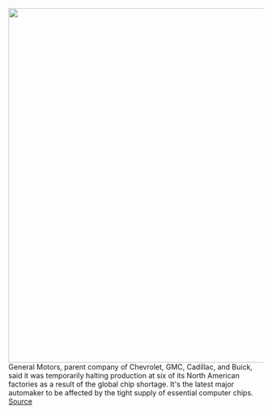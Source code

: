 <img src='https://cdn.vox-cdn.com/thumbor/jGgaxwNYYl0dO-ijPVG3u0pd-7k=/0x0:6000x4350/1200x800/filters:focal(2520x1695:3480x2655)/cdn.vox-cdn.com/uploads/chorus_image/image/69809585/1332379627.0.jpg' width='700px' /><br/>
General Motors, parent company of Chevrolet, GMC, Cadillac, and Buick, said it was temporarily halting production at six of its North American factories as a result of the global chip shortage. It's the latest major automaker to be affected by the tight supply of essential computer chips.
<a href='https://www.theverge.com/2021/9/2/22654357/gm-factory-shutdown-chip-shortage-truck-suv'> Source <a/>